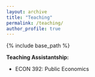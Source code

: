 ```yaml
---
layout: archive
title: "Teaching"
permalink: /teaching/
author_profile: true
---
```


{% include base_path %}

**Teaching Assistantship:**
* ECON 392: Public Economics
